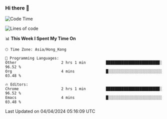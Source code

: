 ### Hi there 👋

<!--
**nicehiro/nicehiro** is a ✨ _special_ ✨ repository because its `README.md` (this file) appears on your GitHub profile.

Here are some ideas to get you started:

- 🔭 I’m currently working on ...
- 🌱 I’m currently learning ...
- 👯 I’m looking to collaborate on ...
- 🤔 I’m looking for help with ...
- 💬 Ask me about ...
- 📫 How to reach me: ...
- 😄 Pronouns: ...
- ⚡ Fun fact: ...
-->

<!--START_SECTION:waka-->
![Code Time](http://img.shields.io/badge/Code%20Time-297%20hrs%204%20mins-blue)

![Lines of code](https://img.shields.io/badge/From%20Hello%20World%20I%27ve%20Written-2.6%20million%20lines%20of%20code-blue)

📊 **This Week I Spent My Time On** 

```text
🕑︎ Time Zone: Asia/Hong_Kong

💬 Programming Languages: 
Other                    2 hrs 1 min         ████████████████████████░   96.52 % 
Org                      4 mins              █░░░░░░░░░░░░░░░░░░░░░░░░   03.48 % 

🔥 Editors: 
Chrome                   2 hrs 1 min         ████████████████████████░   96.52 % 
Emacs                    4 mins              █░░░░░░░░░░░░░░░░░░░░░░░░   03.48 % 
```


 Last Updated on 04/04/2024 05:16:09 UTC
<!--END_SECTION:waka-->
